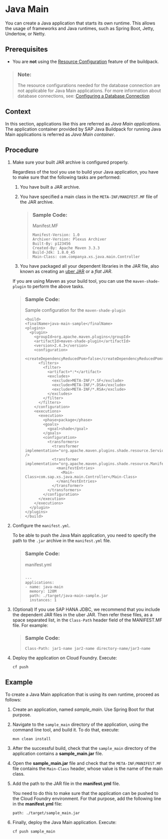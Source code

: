 <!-- loio8a1786acd70445768b35e50f3038a2a9 -->

# Java Main

You can create a Java application that starts its own runtime. This allows the usage of frameworks and Java runtimes, such as Spring Boot, Jetty, Undertow, or Netty.



<a name="loio8a1786acd70445768b35e50f3038a2a9__prereq_vsk_wdv_42b"/>

## Prerequisites

-   You are **not** using the [Resource Configuration](resource-configuration-c893e9c.md) feature of the buildpack.

> ### Note:  
> The resource configurations needed for the database connection are not applicable for Java Main applications. For more information about database connections, see: [Configuring a Database Connection](configuring-a-database-connection-7568c3d.md)



## Context

In this section, applications like this are referred as *Java Main applications*. The application container provided by SAP Java Buildpack for running Java Main applications is referred as *Java Main container*.



## Procedure

1.  Make sure your built JAR archive is configured properly.

    Regardless of the tool you use to build your Java application, you have to make sure that the following tasks are performed:

    1.  You have built a JAR archive.

    2.  You have specified a main class in the `META-INF/MANIFEST.MF` file of the JAR archive.

        > ### Sample Code:  
        > Manifest.MF
        > 
        > ```
        > Manifest-Version: 1.0
        > Archiver-Version: Plexus Archiver
        > Built-By: p123456
        > Created-By: Apache Maven 3.3.3
        > Build-Jdk: 1.8.0_45
        > Main-Class: com.companya.xs.java.main.Controller  
        > ```

    3.  You have packaged all your dependent libraries in the JAR file, also known as creating an [uber JAR](https://maven.apache.org/plugins/maven-shade-plugin/examples/includes-excludes.html) or a *flat JAR*.


    If you are using Maven as your build tool, you can use the `maven-shade-plugin` to perform the above tasks.

    > ### Sample Code:  
    > Sample configuration for the `maven-shade-plugin`
    > 
    > ```
    > <build>
    > <finalName>java-main-sample</finalName>
    > <plugins>
    >   <plugin>
    >     <groupId>org.apache.maven.plugins</groupId>
    >     <artifactId>maven-shade-plugin</artifactId>
    >     <version>2.4.3</version>
    >     <configuration>
    >       <createDependencyReducedPom>false</createDependencyReducedPom>
    >       <filters>
    >         <filter>
    >           <artifact>*:*</artifact>
    >           <excludes>
    >             <exclude>META-INF/*.SF</exclude>
    >             <exclude>META-INF/*.DSA</exclude>
    >             <exclude>META-INF/*.RSA</exclude>
    >           </excludes>
    >         </filter>
    >       </filters>
    >     </configuration>
    >     <executions>
    >       <execution>
    >         <phase>package</phase>
    >         <goals>
    >           <goal>shade</goal>
    >         </goals>
    >         <configuration>
    >           <transformers>
    >             <transformer implementation="org.apache.maven.plugins.shade.resource.ServicesResourceTransformer" />
    >             <transformer implementation="org.apache.maven.plugins.shade.resource.ManifestResourceTransformer">
    >               <manifestEntries>
    >                 <Main-Class>com.sap.xs.java.main.Controller</Main-Class>
    >               </manifestEntries>
    >             </transformer>
    >           </transformers>
    >         </configuration>
    >       </execution>
    >     </executions>
    >   </plugin>
    > </plugins>
    > </build>
    > ```

2.  Configure the `manifest.yml`.

    To be able to push the Java Main application, you need to specify the path to the `.jar` archive in the `manifest.yml` file.

    > ### Sample Code:  
    > manifest.yml
    > 
    > ```
    > 
    > ---
    > applications:
    > - name: java-main
    >   memory: 128M
    >   path: ./target/java-main-sample.jar
    >   instances: 1
    > ```

3.  \(Optional\) If you use SAP HANA JDBC, we recommend that you include the dependent JAR files in the uber JAR. Then refer these files, as a space separated list, in the `Class-Path` header field of the MANIFEST.MF file. For example:

    > ### Sample Code:  
    > ```
    > Class-Path: jar1-name jar2-name directory-name/jar3-name
    > ```

4.  Deploy the application on Cloud Foundry. Execute:

    ```
    cf push
    ```




## Example

To create a Java Main application that is using its own runtime, proceed as follows:

1.  Create an application, named *sample\_main*. Use Spring Boot for that purpose.

2.  Navigate to the `sample_main` directory of the application, using the command line tool, and build it. To do that, execute:

    ```
    mvn clean install
    ```

3.  After the successful build, check that the `sample_main` directory of the application contains a **sample\_main.jar** file.

4.  Open the **sample\_main.jar** file and check that the `META-INF/MANIFEST.MF` file contains the `Main-Class` header, whose value is the name of the main class.

5.  Add the path to the JAR file in the **manifest.yml** file.

    You need to do this to make sure that the application can be pushed to the Cloud Foundry environment. For that purpose, add the following line in the **manifest.yml** file:

    ```
    path: ./target/sample_main.jar
    ```

6.  Finally, deploy the Java Main application. Execute:

    ```
    cf push sample_main
    ```


